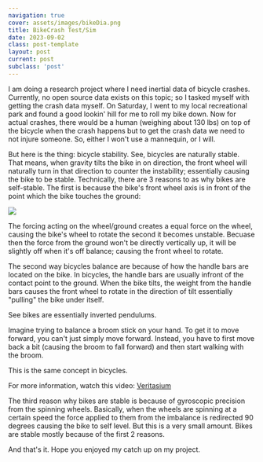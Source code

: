 ```yaml
---
navigation: true
cover: assets/images/bikeDia.png
title: BikeCrash Test/Sim
date: 2023-09-02
class: post-template
layout: post
current: post
subclass: 'post'
---
```

I am doing a research project where I need inertial data of bicycle crashes. Currently, no open source data exists on this topic; so I tasked myself with getting the crash data myself. On Saturday, I went to my local recreational park and found a good lookin' hill for me to roll my bike down. Now for actual crashes, there would be a human \(weighing about 130 lbs\) on top of the bicycle when the crash happens but to get the crash data we need to not injure someone. So, either I won't use a mannequin, or I will.

But here is the thing: bicycle stability. See, bicycles are naturally stable. That means, when gravity tilts the bike in on direction, the front wheel will naturally turn in that direction to counter the instability; essentially causing the bike to be stable. Technically, there are 3 reasons to as why bikes are self-stable. The first is because the bike's front wheel axis is in front of the point which the bike touches the ground:

![](https://encrypted-tbn0.gstatic.com/images?q=tbn:ANd9GcTDzm8y2z5n1n6xrrO4e1ZFBPe2B9vJGAYaOw6h_T-Qon6UY9sjOuwEJjDi0_R7R4ef8ow:https://www.science.org/cms/10.1126/science.1201959/asset/961bea51-486c-4664-bc95-c0258d30e16d/assets/graphic/332_339_f1.jpeg&usqp=CAU)

The forcing acting on the wheel/ground creates a equal force on the wheel, causing the bike's wheel to rotate the second it becomes unstable. Becuase then the force from the ground won't be directly vertically up, it will be slightly off when it's off balance; causing the front wheel to rotate.

The second way bicycles balance are because of how the handle bars are located on the bike. In bicycles, the handle bars are usually infront of the contact point to the ground. When the bike tilts, the weight from the handle bars causes the front wheel to rotate in the direction of tilt essentially "pulling" the bike under itself.

See bikes are essentially inverted pendulums. 

Imagine trying to balance a broom stick on your hand. To get it to move forward, you can't just simply move forward. Instead, you have to first move back a bit (causing the broom to fall forward) and then start walking with the broom. 

This is the same concept in bicycles. 

For more information, watch this video: [Veritasium](https://www.youtube.com/watch?v=9cNmUNHSBac)

The third reason why bikes are stable is because of gyroscopic precision from the spinning wheels. Basically, when the wheels are spinning at a certain speed the force applied to them from the imbalance is redirected 90 degrees causing the bike to self level. But this is a very small amount. Bikes are stable mostly because of the first 2 reasons. 

And that's it. Hope you enjoyed my catch up on my project.

